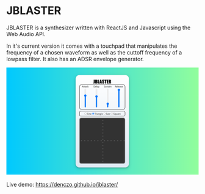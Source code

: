 # JBLASTER

JBLASTER is a synthesizer written with ReactJS and Javascript using the Web Audio API.

In it's current version it comes with a touchpad that manipulates the frequency of a chosen waveform as well as the cuttoff frequency of a lowpass filter. It also has an ADSR envelope generator. 

![alt text](./synth/public/jblaster.jpeg)

Live demo: https://denczo.github.io/jblaster/






